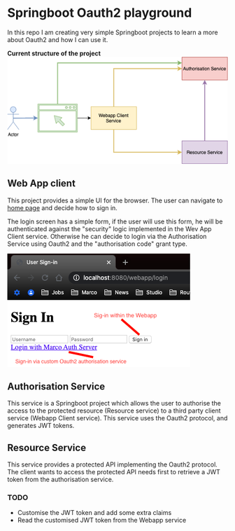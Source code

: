 # Springboot Oauth2 playground
In this repo I am creating very simple Springboot projects to learn a more about Oauth2 and how I can use it.

**Current structure of the project**
![Diagram](./misc/img/diagram.png)


## Web App client
This project provides a simple UI for the browser. The user can navigate to [home page](http://localhost:8080/webapp) and decide how to sign in.

The login screen has a simple form, if the user will use this form, he will be authenticated against the "security" logic implemented in the Wev App Client service. Otherwise he can decide to login via the Authorisation Service using Oauth2 and the "authorisation code" grant type.

![Diagram](./misc/img/login.png)

## Authorisation Service
This service is a Springboot project which allows the user to authorise the access to the protected resource (Resource service) to a third party client service (Webapp Client service). This service uses the Oauth2 protocol, and generates JWT tokens.

## Resource Service

This service provides a protected API implementing the Oauth2 protocol. The client wants to access the protected API needs first to retrieve a JWT token from the authorisation service.

### TODO
 - Customise the JWT token and add some extra claims
 - Read the customised JWT token from the Webapp service
